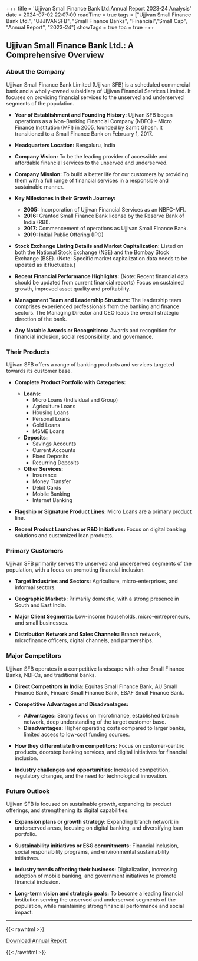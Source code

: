 +++
title = 'Ujjivan Small Finance Bank Ltd:Annual Report 2023-24 Analysis'
date = 2024-07-02 22:07:09
readTime = true
tags = ["Ujjivan Small Finance Bank Ltd.", "UJJIVANSFB", "Small Finance Banks", "Financial","Small Cap", "Annual Report", "2023-24"]
showTags = true
toc = true
+++

## Ujjivan Small Finance Bank Ltd.: A Comprehensive Overview

### About the Company

Ujjivan Small Finance Bank Limited (Ujjivan SFB) is a scheduled commercial bank and a wholly-owned subsidiary of Ujjivan Financial Services Limited. It focuses on providing financial services to the unserved and underserved segments of the population.

*   **Year of Establishment and Founding History:** Ujjivan SFB began operations as a Non-Banking Financial Company (NBFC) - Micro Finance Institution (MFI) in 2005, founded by Samit Ghosh. It transitioned to a Small Finance Bank on February 1, 2017.

*   **Headquarters Location:** Bengaluru, India

*   **Company Vision:** To be the leading provider of accessible and affordable financial services to the unserved and underserved.

*   **Company Mission:** To build a better life for our customers by providing them with a full range of financial services in a responsible and sustainable manner.

*   **Key Milestones in their Growth Journey:**
    *   **2005:** Incorporation of Ujjivan Financial Services as an NBFC-MFI.
    *   **2016:** Granted Small Finance Bank license by the Reserve Bank of India (RBI).
    *   **2017:** Commencement of operations as Ujjivan Small Finance Bank.
    *   **2019:** Initial Public Offering (IPO)

*   **Stock Exchange Listing Details and Market Capitalization:** Listed on both the National Stock Exchange (NSE) and the Bombay Stock Exchange (BSE).  (Note: Specific market capitalization data needs to be updated as it fluctuates.)

*   **Recent Financial Performance Highlights:** (Note: Recent financial data should be updated from current financial reports) Focus on sustained growth, improved asset quality and profitability.

*   **Management Team and Leadership Structure:** The leadership team comprises experienced professionals from the banking and finance sectors. The Managing Director and CEO leads the overall strategic direction of the bank.

*   **Any Notable Awards or Recognitions:** Awards and recognition for financial inclusion, social responsibility, and governance.

### Their Products

Ujjivan SFB offers a range of banking products and services targeted towards its customer base.

*   **Complete Product Portfolio with Categories:**
    *   **Loans:**
        *   Micro Loans (Individual and Group)
        *   Agriculture Loans
        *   Housing Loans
        *   Personal Loans
        *   Gold Loans
        *   MSME Loans
    *   **Deposits:**
        *   Savings Accounts
        *   Current Accounts
        *   Fixed Deposits
        *   Recurring Deposits
    *   **Other Services:**
        *   Insurance
        *   Money Transfer
        *   Debit Cards
        *   Mobile Banking
        *   Internet Banking

*   **Flagship or Signature Product Lines:** Micro Loans are a primary product line.

*   **Recent Product Launches or R&D Initiatives:** Focus on digital banking solutions and customized loan products.

### Primary Customers

Ujjivan SFB primarily serves the unserved and underserved segments of the population, with a focus on promoting financial inclusion.

*   **Target Industries and Sectors:** Agriculture, micro-enterprises, and informal sectors.

*   **Geographic Markets:** Primarily domestic, with a strong presence in South and East India.

*   **Major Client Segments:** Low-income households, micro-entrepreneurs, and small businesses.

*   **Distribution Network and Sales Channels:** Branch network, microfinance officers, digital channels, and partnerships.

### Major Competitors

Ujjivan SFB operates in a competitive landscape with other Small Finance Banks, NBFCs, and traditional banks.

*   **Direct Competitors in India:** Equitas Small Finance Bank, AU Small Finance Bank, Fincare Small Finance Bank, ESAF Small Finance Bank.

*   **Competitive Advantages and Disadvantages:**
    *   **Advantages:** Strong focus on microfinance, established branch network, deep understanding of the target customer base.
    *   **Disadvantages:** Higher operating costs compared to larger banks, limited access to low-cost funding sources.

*   **How they differentiate from competitors:** Focus on customer-centric products, doorstep banking services, and digital initiatives for financial inclusion.

*   **Industry challenges and opportunities:** Increased competition, regulatory changes, and the need for technological innovation.

### Future Outlook

Ujjivan SFB is focused on sustainable growth, expanding its product offerings, and strengthening its digital capabilities.

*   **Expansion plans or growth strategy:** Expanding branch network in underserved areas, focusing on digital banking, and diversifying loan portfolio.

*   **Sustainability initiatives or ESG commitments:** Financial inclusion, social responsibility programs, and environmental sustainability initiatives.

*   **Industry trends affecting their business:** Digitalization, increasing adoption of mobile banking, and government initiatives to promote financial inclusion.

*   **Long-term vision and strategic goals:** To become a leading financial institution serving the unserved and underserved segments of the population, while maintaining strong financial performance and social impact.

---


{{< rawhtml >}}

<div class="button-container">    
    <a href="https://www.bseindia.com/stockinfo/AnnPdfOpen.aspx?Pname=4eecd1ca-61bf-461c-90db-aaaae4df4364.pdf" target="_blank" class="report-button">
      <i class="fas fa-file-pdf"></i> Download Annual Report
    </a>
</div>
    
{{< /rawhtml >}}
